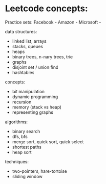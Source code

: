 # Leetcode concepts:

Practice sets:
Facebook - 
Amazon - 
Microsoft - 



data structures:

- linked list, arrays
- stacks, queues
- heaps
- binary trees, n-nary trees, trie
- graphs
- disjoint set / union find
- hashtables

concepts:

- bit manipulation
- dynamic programming
- recursion
- memory (stack vs heap)
- representing graphs

algorithms:

- binary search
- dfs, bfs
- merge sort, quick sort, quick select
- shortest paths
- heap sort

techniques:

- two-pointers, hare-tortoise
- sliding window